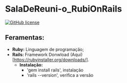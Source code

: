 # SalaDeReuni-o_RubiOnRails

[![GitHub license](https://img.shields.io/github/license/jbox-web/ajax-datatables-rails.svg)](https://github.com/jbox-web/ajax-datatables-rails/blob/master/LICENSE)


## Feramentas:
- **Ruby:** Linguagem de programação;
- **Rails:** Framework Donwload (Aqui)[https://rubyinstaller.org/downloads/].
  - **Instalação:** 
    - 'gem install rails', instalação
    - 'rails --version', verifica a versão 
 
